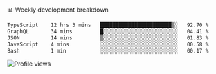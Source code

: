
📊 Weekly development breakdown
<!--START_SECTION:waka-->

```txt
TypeScript    12 hrs 3 mins   ███████████████████████▒░   92.70 %
GraphQL       34 mins         █░░░░░░░░░░░░░░░░░░░░░░░░   04.41 %
JSON          14 mins         ▒░░░░░░░░░░░░░░░░░░░░░░░░   01.83 %
JavaScript    4 mins          ░░░░░░░░░░░░░░░░░░░░░░░░░   00.58 %
Bash          1 min           ░░░░░░░░░░░░░░░░░░░░░░░░░   00.17 %
```

<!--END_SECTION:waka-->

<img src="https://gpvc.arturio.dev/iqbalfasri" alt="Profile views"/>
